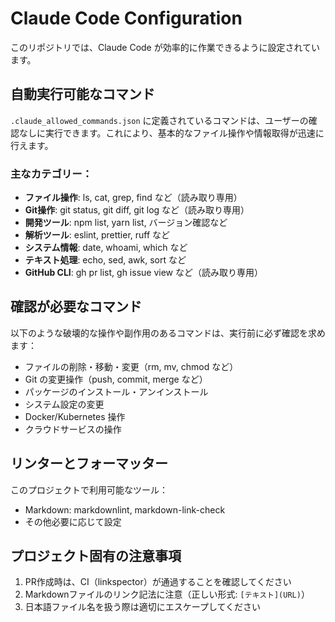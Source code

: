 # Claude Code Configuration

このリポジトリでは、Claude Code が効率的に作業できるように設定されています。

## 自動実行可能なコマンド

`.claude_allowed_commands.json` に定義されているコマンドは、ユーザーの確認なしに実行できます。これにより、基本的なファイル操作や情報取得が迅速に行えます。

### 主なカテゴリー：
- **ファイル操作**: ls, cat, grep, find など（読み取り専用）
- **Git操作**: git status, git diff, git log など（読み取り専用）
- **開発ツール**: npm list, yarn list, バージョン確認など
- **解析ツール**: eslint, prettier, ruff など
- **システム情報**: date, whoami, which など
- **テキスト処理**: echo, sed, awk, sort など
- **GitHub CLI**: gh pr list, gh issue view など（読み取り専用）

## 確認が必要なコマンド

以下のような破壊的な操作や副作用のあるコマンドは、実行前に必ず確認を求めます：
- ファイルの削除・移動・変更（rm, mv, chmod など）
- Git の変更操作（push, commit, merge など）
- パッケージのインストール・アンインストール
- システム設定の変更
- Docker/Kubernetes 操作
- クラウドサービスの操作

## リンターとフォーマッター

このプロジェクトで利用可能なツール：
- Markdown: markdownlint, markdown-link-check
- その他必要に応じて設定

## プロジェクト固有の注意事項

1. PR作成時は、CI（linkspector）が通過することを確認してください
2. Markdownファイルのリンク記法に注意（正しい形式: `[テキスト](URL)`）
3. 日本語ファイル名を扱う際は適切にエスケープしてください
